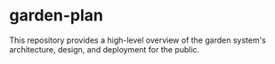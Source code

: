 # garden-plan
This repository provides a high-level overview of the garden system's architecture, design, and deployment for the public.
